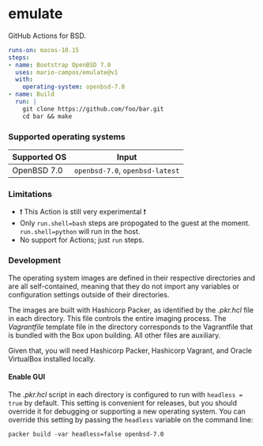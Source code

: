# emulate

GitHub Actions for BSD.

```yaml
runs-on: macos-10.15
steps:
- name: Bootstrap OpenBSD 7.0
  uses: mario-campos/emulate@v1
  with:
    operating-system: openbsd-7.0
- name: Build
  run: |
    git clone https://github.com/foo/bar.git
    cd bar && make
```

### Supported operating systems

| Supported OS | Input |
| ------------ | ----- |
| OpenBSD 7.0  |`openbsd-7.0`, `openbsd-latest` |

### Limitations
- :heavy_exclamation_mark: This Action is still very experimental :heavy_exclamation_mark:
- Only `run.shell=bash` steps are propogated to the guest at the moment. `run.shell=python` will run in the host.
- No support for Actions; just `run` steps.

### Development

The operating system images are defined in their respective directories and are all self-contained, meaning that they do not import any variables or configuration settings outside of their directories.

The images are built with Hashicorp Packer, as identified by the _.pkr.hcl_ file in each directory. This file controls the entire imaging process. The _Vagrantfile_ template file in the directory corresponds to the Vagrantfile that is bundled with the Box upon building. All other files are auxiliary.

Given that, you will need Hashicorp Packer, Hashicorp Vagrant, and Oracle VirtualBox installed locally.

#### Enable GUI

The _.pkr.hcl_ script in each directory is configured to run with `headless = true` by default. This setting is convenient for releases, but you should override it for debugging or supporting a new operating system. You can override this setting by passing the `headless` variable on the command line:

```shell
packer build -var headless=false openbsd-7.0
```
